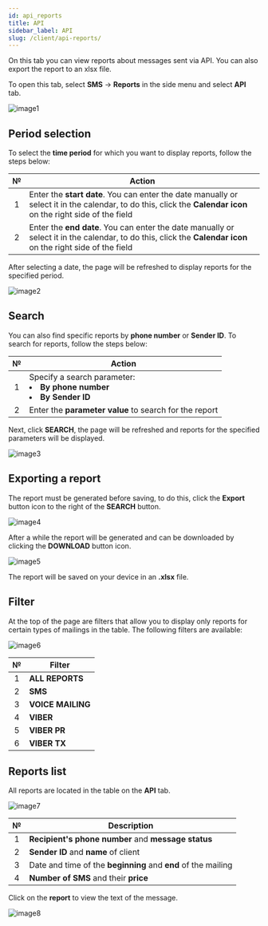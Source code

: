 ```yaml
---
id: api_reports
title: API
sidebar_label: API
slug: /client/api-reports/
---
```


On this tab you can view reports about messages sent via API. You can also export the report to an xlsx file.

To open this tab, select **SMS** → **Reports** in the side menu and select **API** tab.

![image1](/img/en/client_reports_api/image1.png)

## Period selection

To select the **time period** for which you want to display reports, follow the steps below:

|  №  | Action |
| :-: | ------ |
| 1 | Enter the **start date**. You can enter the date manually or select it in the calendar, to do this, click the **Calendar icon** on the right side of the field |
| 2 | Enter the **end date**. You can enter the date manually or select it in the calendar, to do this, click the **Calendar icon** on the right side of the field |

After selecting a date, the page will be refreshed to display reports for the specified period.

![image2](/img/en/client_reports_api/image2.png)

## Search

You can also find specific reports by **phone number** or **Sender ID**. To search for reports, follow the steps below:

|  №  | Action |
| :-: | ------ |
| 1 | Specify a search parameter: <li>**By phone number**</li> <li>**By Sender ID**</li> |
| 2 | Enter the **parameter value** to search for the report |

Next, click **SEARCH**, the page will be refreshed and reports for the specified parameters will be displayed.

![image3](/img/en/client_reports_api/image3.png)

## Exporting a report

The report must be generated before saving, to do this, click the **Export** button icon to the right of the **SEARCH** button.

![image4](/img/en/client_reports_api/image4.png)

After a while the report will be generated and can be downloaded by clicking the **DOWNLOAD** button icon.

![image5](/img/en/client_reports_api/image5.png)

The report will be saved on your device in an **.xlsx** file.

## Filter

At the top of the page are filters that allow you to display only reports for certain types of mailings in the table. The following filters are available:

![image6](/img/en/client_reports_api/image6.png)

|  №  | Filter |
| :-: | ------ |
| 1 | **ALL REPORTS** |
| 2 | **SMS** |
| 3 | **VOICE MAILING** |
| 4 | **VIBER** |
| 5 | **VIBER PR** |
| 6 | **VIBER TX** |

## Reports list

All reports are located in the table on the **API** tab.

![image7](/img/en/client_reports_api/image7.png)

|  №  | Description |
| :-: | ----------- |
| 1 | **Recipient's phone number** and **message status** |
| 2 | **Sender ID** and **name** of client |
| 3 | Date and time of the **beginning** and **end** of the mailing |
| 4 | **Number of SMS** and their **price** |

Click on the **report** to view the text of the message.

![image8](/img/en/client_reports_api/image8.png)
